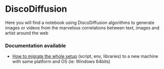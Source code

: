 # DiscoDiffusion

Here you will find a notebook using DiscoDiffusion algorithms to generate images or videos from the marvelous correlations between text, images and artist around the web

### Documentation available
- [How to migrate the whole setup](Documentation/Migration_on_new_machine.md) (script, env, libraries) to a new machine with same platform and OS (ie: Windows 64bits)
